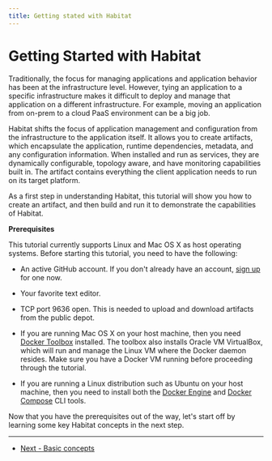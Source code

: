 ```yaml
---
title: Getting stated with Habitat
---
```


# Getting Started with Habitat
Traditionally, the focus for managing applications and application behavior has been at the infrastructure level. However, tying an application to a specific infrastructure makes it difficult to deploy and manage that application on a different infrastructure. For example, moving an application from on-prem to a cloud PaaS environment can be a big job.

Habitat shifts the focus of application management and configuration from the infrastructure to the application itself. It allows you to create artifacts, which encapsulate the application, runtime dependencies, metadata, and any configuration information. When installed and run as services, they are dynamically configurable, topology aware, and have monitoring capabilities built in. The artifact contains everything the client application needs to run on its target platform.

As a first step in understanding Habitat, this tutorial will show you how to create an artifact, and then build and run it to demonstrate the capabilities of Habitat.

**Prerequisites**

This tutorial currently supports Linux and Mac OS X as host operating systems. Before starting this tutorial, you need to have the following:

*   An active GitHub account. If you don't already have an account, [sign up](https://github.com/) for one now.
*   Your favorite text editor.
*   TCP port 9636 open. This is needed to upload and download artifacts from the public depot.
*   If you are running Mac OS X on your host machine, then you need [Docker Toolbox](https://docs.docker.com/mac/) installed. The toolbox also installs Oracle VM VirtualBox, which will run and manage the Linux VM where the Docker daemon resides. Make sure you have a Docker VM running before proceeding through the tutorial.

*   If you are running a Linux distribution such as Ubuntu on your host machine, then you need to install both the [Docker Engine](https://docs.docker.com/linux/) and [Docker Compose](https://docs.docker.com/compose/install/) CLI tools.

Now that you have the prerequisites out of the way, let's start off by learning some key Habitat concepts in the next step.

<hr>
<ul class="main-content--button-nav">
  <li><a href="/tutorials/getting-started-basic-concepts" class="button cta">Next - Basic concepts</a></li>
</ul>

